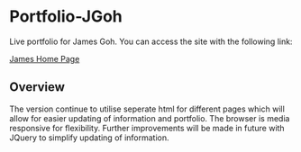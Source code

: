 # Portfolio-JGoh
Live portfolio for James Goh. You can access the site with the following link: 

[James Home Page](https://jgohbb.github.io/Portfolio-JGoh/bio.html)

## Overview
The version continue to utilise seperate html for different pages which will allow for easier updating of information and portfolio. The browser is media responsive for flexibility. Further improvements will be made in future with JQuery to simplify updating of information. 
